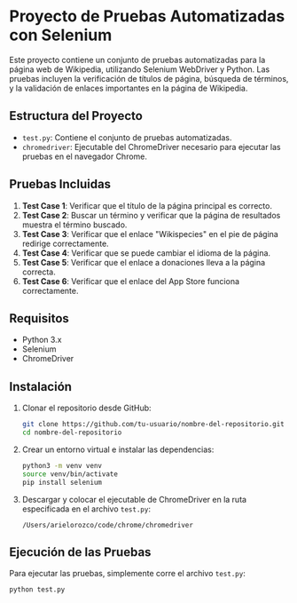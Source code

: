 # Proyecto de Pruebas Automatizadas con Selenium

Este proyecto contiene un conjunto de pruebas automatizadas para la página web de Wikipedia, utilizando Selenium WebDriver y Python. Las pruebas incluyen la verificación de títulos de página, búsqueda de términos, y la validación de enlaces importantes en la página de Wikipedia.

## Estructura del Proyecto

- `test.py`: Contiene el conjunto de pruebas automatizadas.
- `chromedriver`: Ejecutable del ChromeDriver necesario para ejecutar las pruebas en el navegador Chrome.

## Pruebas Incluidas

1. **Test Case 1**: Verificar que el título de la página principal es correcto.
2. **Test Case 2**: Buscar un término y verificar que la página de resultados muestra el término buscado.
3. **Test Case 3**: Verificar que el enlace "Wikispecies" en el pie de página redirige correctamente.
4. **Test Case 4**: Verificar que se puede cambiar el idioma de la página.
5. **Test Case 5**: Verificar que el enlace a donaciones lleva a la página correcta.
6. **Test Case 6**: Verificar que el enlace del App Store funciona correctamente.

## Requisitos

- Python 3.x
- Selenium
- ChromeDriver

## Instalación

1. Clonar el repositorio desde GitHub:
    ```bash
    git clone https://github.com/tu-usuario/nombre-del-repositorio.git
    cd nombre-del-repositorio
    ```

2. Crear un entorno virtual e instalar las dependencias:
    ```bash
    python3 -m venv venv
    source venv/bin/activate
    pip install selenium
    ```

3. Descargar y colocar el ejecutable de ChromeDriver en la ruta especificada en el archivo `test.py`:
    ```plaintext
    /Users/arielorozco/code/chrome/chromedriver
    ```

## Ejecución de las Pruebas

Para ejecutar las pruebas, simplemente corre el archivo `test.py`:

```bash
python test.py
